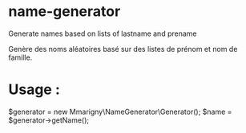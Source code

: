 # name-generator
Generate names based on lists of lastname and prename

Genère des noms aléatoires basé sur des listes de prénom et nom de famille.

Usage : 
=======

$generator = new Mmarigny\NameGenerator\Generator();
$name = $generator->getName();
